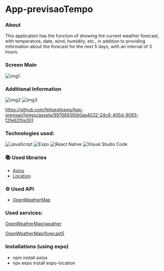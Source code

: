 # App-previsaoTempo

### About
This application has the function of showing the current weather forecast, with temperature, date, wind, humidity, etc., in addition to providing information about the forecast for the next 5 days, with an interval of 3 hours.

### Screen Main

![img1](https://github.com/felipesllopes/App-previsaoTempo/assets/99768939/03fcf900-dff5-4d37-afa3-9cd927f4ed90)

### Additional Information

![img2](https://github.com/felipesllopes/App-previsaoTempo/assets/99768939/874e1da1-9539-4830-8939-01a543d28ea3)
![img3](https://github.com/felipesllopes/App-previsaoTempo/assets/99768939/495e3f52-3877-4601-b0e3-850a1382e5c9)





https://github.com/felipesllopes/App-previsaoTempo/assets/99768939/b0aa4032-24c6-405d-9083-f2fe62f0e301



### Technologies used:

![JavaScript](https://img.shields.io/badge/JavaScript-F7DF1E?style=for-the-badge&logo=javascript&logoColor=black)
![Expo](https://img.shields.io/badge/Expo-5277C3?style=for-the-badge&logo=expo&logoColor=white)
![React Native](https://img.shields.io/badge/React_Native-20232A?style=for-the-badge&logo=react&logoColor=61DAFB)
![Visual Studio Code](https://img.shields.io/badge/Visual_Studio_Code-0078D4?style=for-the-badge&logo=visual%20studio%20code&logoColor=white)

### 📚 Used libraries
- [Axios](https://axios-http.com/ptbr/docs/intro)
- [Location](https://docs.expo.dev/versions/latest/sdk/location/)

### ⚙ Used API
- [OpenWeatherMap](https://openweathermap.org/)

### Used services:
[OpenWeatherMap/weather](https://openweathermap.org/current)

[OpenWeatherMap/forecast5](https://openweathermap.org/forecast5)

### Installations (using expo)
- npm install axios
- npx expo install expo-location
